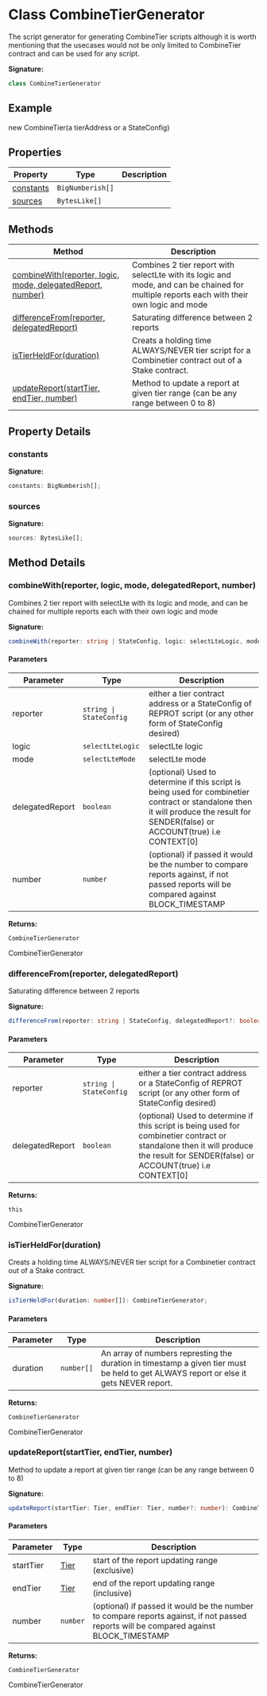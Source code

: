 
# Class CombineTierGenerator

The script generator for generating CombineTier scripts although it is worth mentioning that the usecases would not be only limited to CombineTier contract and can be used for any script.

<b>Signature:</b>

```typescript
class CombineTierGenerator 
```

## Example

new CombineTier(a tierAddress or a StateConfig)

## Properties

|  Property | Type | Description |
|  --- | --- | --- |
|  [constants](./combinetiergenerator.md#constants-property) | `BigNumberish[]` |  |
|  [sources](./combinetiergenerator.md#sources-property) | `BytesLike[]` |  |

## Methods

|  Method | Description |
|  --- | --- |
|  [combineWith(reporter, logic, mode, delegatedReport, number)](./combinetiergenerator.md#combineWith-method-1) | Combines 2 tier report with selectLte with its logic and mode, and can be chained for multiple reports each with their own logic and mode |
|  [differenceFrom(reporter, delegatedReport)](./combinetiergenerator.md#differenceFrom-method-1) | Saturating difference between 2 reports |
|  [isTierHeldFor(duration)](./combinetiergenerator.md#isTierHeldFor-method-1) | Creats a holding time ALWAYS/NEVER tier script for a Combinetier contract out of a Stake contract. |
|  [updateReport(startTier, endTier, number)](./combinetiergenerator.md#updateReport-method-1) | Method to update a report at given tier range (can be any range between 0 to 8) |

## Property Details

<a id="constants-property"></a>

### constants

<b>Signature:</b>

```typescript
constants: BigNumberish[];
```

<a id="sources-property"></a>

### sources

<b>Signature:</b>

```typescript
sources: BytesLike[];
```

## Method Details

<a id="combineWith-method-1"></a>

### combineWith(reporter, logic, mode, delegatedReport, number)

Combines 2 tier report with selectLte with its logic and mode, and can be chained for multiple reports each with their own logic and mode

<b>Signature:</b>

```typescript
combineWith(reporter: string | StateConfig, logic: selectLteLogic, mode: selectLteMode, delegatedReport?: boolean, number?: number): CombineTierGenerator;
```

#### Parameters

|  Parameter | Type | Description |
|  --- | --- | --- |
|  reporter | `string \| StateConfig` | either a tier contract address or a StateConfig of REPROT script (or any other form of StateConfig desired) |
|  logic | `selectLteLogic` | selectLte logic |
|  mode | `selectLteMode` | selectLte mode |
|  delegatedReport | `boolean` | (optional) Used to determine if this script is being used for combinetier contract or standalone then it will produce the result for SENDER(false) or ACCOUNT(true) i.e CONTEXT\[0\] |
|  number | `number` | (optional) if passed it would be the number to compare reports against, if not passed reports will be compared against BLOCK\_TIMESTAMP |

<b>Returns:</b>

`CombineTierGenerator`

CombineTierGenerator

<a id="differenceFrom-method-1"></a>

### differenceFrom(reporter, delegatedReport)

Saturating difference between 2 reports

<b>Signature:</b>

```typescript
differenceFrom(reporter: string | StateConfig, delegatedReport?: boolean): this;
```

#### Parameters

|  Parameter | Type | Description |
|  --- | --- | --- |
|  reporter | `string \| StateConfig` | either a tier contract address or a StateConfig of REPROT script (or any other form of StateConfig desired) |
|  delegatedReport | `boolean` | (optional) Used to determine if this script is being used for combinetier contract or standalone then it will produce the result for SENDER(false) or ACCOUNT(true) i.e CONTEXT\[0\] |

<b>Returns:</b>

`this`

CombineTierGenerator

<a id="isTierHeldFor-method-1"></a>

### isTierHeldFor(duration)

Creats a holding time ALWAYS/NEVER tier script for a Combinetier contract out of a Stake contract.

<b>Signature:</b>

```typescript
isTierHeldFor(duration: number[]): CombineTierGenerator;
```

#### Parameters

|  Parameter | Type | Description |
|  --- | --- | --- |
|  duration | `number[]` | An array of numbers represting the duration in timestamp a given tier must be held to get ALWAYS report or else it gets NEVER report. |

<b>Returns:</b>

`CombineTierGenerator`

CombineTierGenerator

<a id="updateReport-method-1"></a>

### updateReport(startTier, endTier, number)

Method to update a report at given tier range (can be any range between 0 to 8)

<b>Signature:</b>

```typescript
updateReport(startTier: Tier, endTier: Tier, number?: number): CombineTierGenerator;
```

#### Parameters

|  Parameter | Type | Description |
|  --- | --- | --- |
|  startTier | [Tier](../enums/tier.md) | start of the report updating range (exclusive) |
|  endTier | [Tier](../enums/tier.md) | end of the report updating range (inclusive) |
|  number | `number` | (optional) if passed it would be the number to compare reports against, if not passed reports will be compared against BLOCK\_TIMESTAMP |

<b>Returns:</b>

`CombineTierGenerator`

CombineTierGenerator

